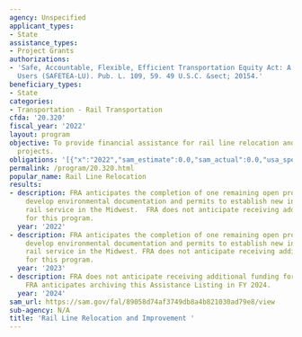 ```yaml
---
agency: Unspecified
applicant_types:
- State
assistance_types:
- Project Grants
authorizations:
- 'Safe, Accountable, Flexible, Efficient Transportation Equity Act: A Legacy for
  Users (SAFETEA-LU). Pub. L. 109, 59. 49 U.S.C. &sect; 20154.'
beneficiary_types:
- State
categories:
- Transportation - Rail Transportation
cfda: '20.320'
fiscal_year: '2022'
layout: program
objective: To provide financial assistance for rail line relocation and improvement
  projects.
obligations: '[{"x":"2022","sam_estimate":0.0,"sam_actual":0.0,"usa_spending_actual":-7323.16},{"x":"2023","sam_estimate":0.0,"sam_actual":0.0,"usa_spending_actual":0.0},{"x":"2024","sam_estimate":0.0,"sam_actual":0.0,"usa_spending_actual":0.0}]'
permalink: /program/20.320.html
popular_name: Rail Line Relocation
results:
- description: FRA anticipates the completion of one remaining open project that will
    develop environmental documentation and permits to establish new intercity passenger
    rail service in the Midwest.  FRA does not anticipate receiving additional funding
    for this program.
  year: '2022'
- description: FRA anticipates the completion of one remaining open project that will
    develop environmental documentation and permits to establish new intercity passenger
    rail service in the Midwest. FRA does not anticipate receiving additional funding
    for this program.
  year: '2023'
- description: FRA does not anticipate receiving additional funding for this program.
    FRA anticipates archiving this Assistance Listing in FY 2024.
  year: '2024'
sam_url: https://sam.gov/fal/89058d74af3749db8a4b821030ad79e8/view
sub-agency: N/A
title: 'Rail Line Relocation and Improvement '
---
```

